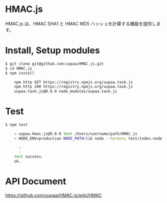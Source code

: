 HMAC.js
=========

HMAC.js は、HMAC SHA1 と HMAC MD5 ハッシュを計算する機能を提供します。

# Install, Setup modules

```sh
$ git clone git@github.com:uupaa/HMAC.js.git
$ cd HMAC.js
$ npm install

    npm http GET https://registry.npmjs.org/uupaa.task.js
    npm http 200 https://registry.npmjs.org/uupaa.task.js
    uupaa.task.js@0.8.0 node_modules/uupaa.task.js
```

# Test

```sh
$ npm test

    > uupaa.hmac.js@0.8.0 test /Users/username/path/HMAC.js
    > NODE_ENV=production NODE_PATH=lib node --harmony test/index.node.js; open test/index.html

      :
      :
    test success.
    ok.
```

# API Document

https://github.com/uupaa/HMAC.js/wiki/HMAC


